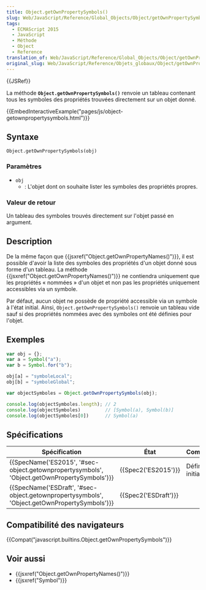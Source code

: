 ```yaml
---
title: Object.getOwnPropertySymbols()
slug: Web/JavaScript/Reference/Global_Objects/Object/getOwnPropertySymbols
tags:
  - ECMAScript 2015
  - JavaScript
  - Méthode
  - Object
  - Reference
translation_of: Web/JavaScript/Reference/Global_Objects/Object/getOwnPropertySymbols
original_slug: Web/JavaScript/Reference/Objets_globaux/Object/getOwnPropertySymbols
---
```

{{JSRef}}

La méthode **`Object.getOwnPropertySymbols()`** renvoie un tableau contenant tous les symboles des propriétés trouvées directement sur un objet donné.

{{EmbedInteractiveExample("pages/js/object-getownpropertysymbols.html")}}

## Syntaxe

    Object.getOwnPropertySymbols(obj)

### Paramètres

- `obj`
  - : L'objet dont on souhaite lister les symboles des propriétés propres.

### Valeur de retour

Un tableau des symboles trouvés directement sur l'objet passé en argument.

## Description

De la même façon que {{jsxref("Object.getOwnPropertyNames()")}}, il est possible d'avoir la liste des symboles des propriétés d'un objet donné sous forme d'un tableau. La méthode {{jsxref("Object.getOwnPropertyNames()")}} ne contiendra uniquement que les propriétés « nommées » d'un objet et non pas les propriétés uniquement accessibles via un symbole.

Par défaut, aucun objet ne possède de propriété accessible via un symbole à l'état initial. Ainsi, `Object.getOwnPropertySymbols()` renvoie un tableau vide sauf si des propriétés nommées avec des symboles ont été définies pour l'objet.

## Exemples

```js
var obj = {};
var a = Symbol("a");
var b = Symbol.for("b");

obj[a] = "symboleLocal";
obj[b] = "symboleGlobal";

var objectSymboles = Object.getOwnPropertySymbols(obj);

console.log(objectSymboles.length); // 2
console.log(objectSymboles)         // [Symbol(a), Symbol(b)]
console.log(objectSymboles[0])      // Symbol(a)
```

## Spécifications

| Spécification                                                                                                                | État                         | Commentaires         |
| ---------------------------------------------------------------------------------------------------------------------------- | ---------------------------- | -------------------- |
| {{SpecName('ES2015', '#sec-object.getownpropertysymbols', 'Object.getOwnPropertySymbols')}}     | {{Spec2('ES2015')}}     | Définition initiale. |
| {{SpecName('ESDraft', '#sec-object.getownpropertysymbols', 'Object.getOwnPropertySymbols')}} | {{Spec2('ESDraft')}} |                      |

## Compatibilité des navigateurs

{{Compat("javascript.builtins.Object.getOwnPropertySymbols")}}

## Voir aussi

- {{jsxref("Object.getOwnPropertyNames()")}}
- {{jsxref("Symbol")}}
